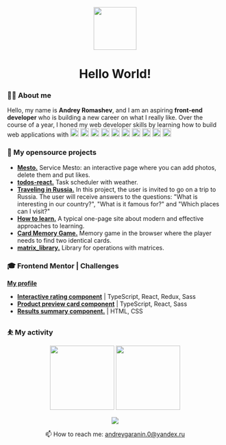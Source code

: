 <div align="center">
    <img src="https://media.giphy.com/media/v1.Y2lkPTc5MGI3NjExMDA2NzAxYTczZjE2ZWRlNjkyNGQyMmUxMzBlNjI5Mjk4N2E2M2YzYSZlcD12MV9pbnRlcm5hbF9naWZzX2dpZklkJmN0PXM/hvRJCLFzcasrR4ia7z/giphy.gif" width="100"/>
    <h1>Hello World!</h1>
</div>
    <h3>👨‍💻 About me</h3>
    <p>
      Hello, my name is <b>Andrey Romashev</b>, and I am an aspiring  <b>front-end developer</b> who is building a new career on what I really like. Over the course of a year, I honed my web developer skills by learning how to build web applications with 
        <img height=20 src="https://img.shields.io/badge/HTML5-E34F26?style=for-the-badge&logo=html5&logoColor=white"/>
        <img height=20 src="https://img.shields.io/badge/CSS3-1572B6?style=for-the-badge&logo=css3&logoColor=white"/>
        <img height=20 src="https://img.shields.io/badge/JavaScript-323330?style=for-the-badge&logo=javascript&logoColor=F7DF1E"/>
        <img height=20 src="https://img.shields.io/badge/TypeScript-007ACC?style=for-the-badge&logo=typescript&logoColor=white"/>
        <img height=20 src="https://img.shields.io/badge/React-20232A?style=for-the-badge&logo=react&logoColor=61DAFB"/>
        <img height=20 src="https://img.shields.io/badge/Redux-593D88?style=for-the-badge&logo=redux&logoColor=white"/>
        <img height=20 src="https://img.shields.io/badge/Sass-CC6699?style=for-the-badge&logo=sass&logoColor=white"/>
        <img height=20 src="https://img.shields.io/badge/Node.js-339933?style=for-the-badge&logo=nodedotjs&logoColor=white"/>
        <img height=20 src="https://img.shields.io/badge/Express.js-404D59?style=for-the-badge"/>
        <img height=20 src="https://img.shields.io/badge/MongoDB-4EA94B?style=for-the-badge&logo=mongodb&logoColor=white"/>
    </p>
    <h3>🧰 My opensource projects</h3>
    <ul>
      <li><a href="https://github.com/isildurrr1/mesto"><b>Mesto.</b></a> Service Mesto: an interactive page where you can add photos, delete them and put likes.</li>
      <li><a href="https://github.com/isildurrr1/todos-react"><b>todos-react.</b></a> Task scheduler with weather.</li>
      <li><a href="https://github.com/isildurrr1/russian-travel"><b>Traveling in Russia.</b></a> In this project, the user is invited to go on a trip to Russia. The user will receive answers to the questions: "What is interesting in our country?", "What is it famous for?" and "Which places can I visit?"</li>
      <li><a href="https://github.com/isildurrr1/how-to-learn"><b>How to learn.</b></a> A typical one-page site about modern and effective approaches to learning.</li>
      <li><a href="https://github.com/isildurrr1/Card_Memory_Game"><b>Card Memory Game.</b></a> Memory game in the browser where the player needs to find two identical cards.</li>
      <li><a href="https://github.com/isildurrr1/matrix_library"><b>matrix_library.</b></a> Library for operations with matrices.</li>
    </ul>
    <h3>🎓 Frontend Mentor | Challenges</h3>
    <a href="https://www.frontendmentor.io/profile/isildurrr1"><b>My profile</b></a>
    <ul>
        <li><a href="https://github.com/isildurrr1/interactive-rating-component"><b>Interactive rating component</b></a> | TypeScript, React, Redux, Sass</li>
        <li><a href="https://github.com/isildurrr1/product-preview-card-component"><b>Product preview card component</b></a> | TypeScript, React, Sass</li>
        <li><a href="https://github.com/isildurrr1/result-summary-component"><b>Results summary component.</b></a> | HTML, CSS</li>
    </ul>
    <h3>⛹️ My activity</h3>
    <p align='center'>
      <img height=150 src="https://github-readme-stats.vercel.app/api?username=isildurrr1&show_icons=true&count_private=true"/>
      <img height=150 src="https://github-readme-stats.vercel.app/api/top-langs/?username=isildurrr1&layout=compact"/>
    </p>
    <p align='center'>
        <img src="https://www.codewars.com/users/isildurrr/badges/small"/>
    </p>
    <p align='center'>
    📫 How to reach me: <a href='mailto:andreygaranin.0@yandex.ru'>andreygaranin.0@yandex.ru</a>
    </p>
    <p align='right'>
        <img src="https://komarev.com/ghpvc/?username=isildurrr1&style=flat-square&color=blue" alt=""/>
    </p>
